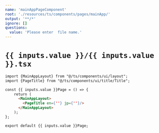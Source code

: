 ```yaml
---
name: 'mainAppPageComponent'
root: './resources/ts/components/pages/mainApp/'
output: '**/*'
ignore: []
questions:
  value: 'Please enter  file name.'
---
```


# `{{ inputs.value }}/{{ inputs.value }}.tsx`

```markdown
import {MainAppLayout} from "@/ts/components/ui/layout";
import {PageTitle} from "@/ts/components/ui/title/Title";

const {{ inputs.value }}Page = () => {
	return (
	  <MainAppLayout>
		<PageTitle en={''} jp={''}/>
	  </MainAppLayout>
	);
};

export default {{ inputs.value }}Page;
```
